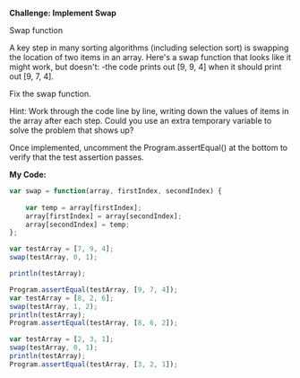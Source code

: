 **Challenge: Implement Swap**

Swap function

A key step in many sorting algorithms (including selection sort) is swapping the location of two items in an array. Here's a swap function that looks like it might work, but doesn't:
-the code prints out [9, 9, 4] when it should print out [9, 7, 4].

Fix the swap function.

Hint: Work through the code line by line, writing down the values of items in the array after each step. Could you use an extra temporary variable to solve the problem that shows up? 

Once implemented, uncomment the Program.assertEqual() at the bottom to verify that the test assertion passes.

**My Code:**
```javascript
var swap = function(array, firstIndex, secondIndex) {
    
    var temp = array[firstIndex];
    array[firstIndex] = array[secondIndex];
    array[secondIndex] = temp;
};

var testArray = [7, 9, 4];
swap(testArray, 0, 1);

println(testArray);

Program.assertEqual(testArray, [9, 7, 4]);
var testArray = [8, 2, 6];
swap(testArray, 1, 2);
println(testArray);
Program.assertEqual(testArray, [8, 6, 2]);

var testArray = [2, 3, 1];
swap(testArray, 0, 1);
println(testArray);
Program.assertEqual(testArray, [3, 2, 1]);
```
